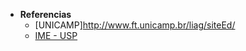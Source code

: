 
 - <strong>Referencias</strong>
    - [UNICAMP]http://www.ft.unicamp.br/liag/siteEd/
    - [IME - USP](https://www.ime.usp.br/~pf/estruturas-de-dados/)
